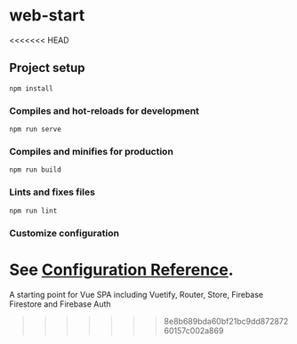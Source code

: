 # web-start
<<<<<<< HEAD

## Project setup
```
npm install
```

### Compiles and hot-reloads for development
```
npm run serve
```

### Compiles and minifies for production
```
npm run build
```

### Lints and fixes files
```
npm run lint
```

### Customize configuration
See [Configuration Reference](https://cli.vuejs.org/config/).
=======
A starting point for Vue SPA including Vuetify, Router, Store, Firebase Firestore and Firebase Auth
>>>>>>> 8e8b689bda60bf21bc9dd87287260157c002a869
